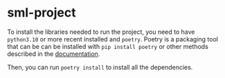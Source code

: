 # sml-project

To install the libraries needed to run the project,
you need to have `python3.10` or more recent installed
and `poetry`.
Poetry is a packaging tool that can be can be installed with `pip install poetry` or other methods described in the [documentation](https://python-poetry.org/docs/#installing-with-the-official-installer).

Then, you can run `poetry install` to install all the dependencies.